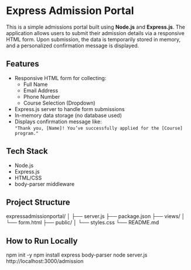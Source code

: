 # Express Admission Portal

This is a simple admissions portal built using **Node.js** and **Express.js**. The application allows users to submit their admission details via a responsive HTML form. Upon submission, the data is temporarily stored in memory, and a personalized confirmation message is displayed.

## Features

- Responsive HTML form for collecting:
  - Full Name
  - Email Address
  - Phone Number
  - Course Selection (Dropdown)
- Express.js server to handle form submissions
- In-memory data storage (no database used)
- Displays confirmation message like:  
  `"Thank you, [Name]! You’ve successfully applied for the [Course] program."`

## Tech Stack

- Node.js  
- Express.js  
- HTML/CSS  
- body-parser middleware

## Project Structure
expressadmissionportal/
│
├── server.js 
├── package.json 
├── views/
│ └── form.html 
├── public/
│ └── styles.css 
└── README.md 

## How to Run Locally
npm init -y
npm install express body-parser
node server.js
http://localhost:3000/admission


